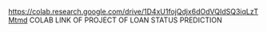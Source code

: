 https://colab.research.google.com/drive/1D4xU1fojQdjx6dOdVQIdSQ3iqLzTMtmd
COLAB LINK OF PROJECT OF LOAN STATUS PREDICTION

